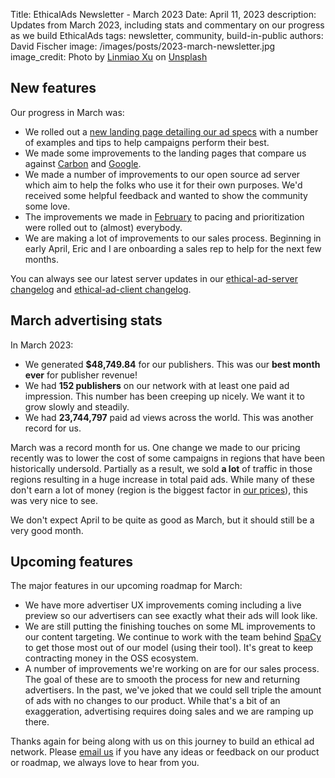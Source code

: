 Title: EthicalAds Newsletter - March 2023
Date: April 11, 2023
description: Updates from March 2023, including stats and commentary on our progress as we build EthicalAds
tags: newsletter, community, build-in-public
authors: David Fischer
image: /images/posts/2023-march-newsletter.jpg
image_credit: <span>Photo by <a href="https://unsplash.com/@linrock?utm_source=unsplash&utm_medium=referral&utm_content=creditCopyText">Linmiao Xu</a> on <a href="https://unsplash.com/photos/60qA6VQGeyA?utm_source=unsplash&utm_medium=referral&utm_content=creditCopyText">Unsplash</a></span>



## New features

Our progress in March was:

* We rolled out a
  [new landing page detailing our ad specs]({filename}../pages/learning-hub/ad-design-and-specs.md)
  with a number of examples and tips to help campaigns perform their best.
* We made some improvements to the landing pages that compare us against
  [Carbon]({filename}../pages/vs-carbon-ads.md) and [Google]({filename}../pages/vs-google.md).
* We made a number of improvements to our open source ad server
  which aim to help the folks who use it for their own purposes.
  We'd received some helpful feedback and wanted to show the community some love.
* The improvements we made in [February]({filename}../posts/newsletter-february-2023.md#new-features)
  to pacing and prioritization were rolled out to (almost) everybody.
* We are making a lot of improvements to our sales process.
  Beginning in early April, Eric and I are onboarding a sales rep to help for the next few months.

You can always see our latest server updates in our
[ethical-ad-server changelog](https://ethical-ad-server.readthedocs.io/en/latest/developer/changelog.html)
and [ethical-ad-client changelog](https://ethical-ad-client.readthedocs.io/en/latest/changelog.html).


## March advertising stats

[comment]: https://server.ethicalads.io/publisher/all/report/?start_date=2023-03-01&end_date=2023-03-31

In March 2023:

* We generated **$48,749.84** for our publishers. This was our **best month ever** for publisher revenue!
* We had **152 publishers** on our network with at least one paid ad impression.
  This number has been creeping up nicely. We want it to grow slowly and steadily.
* We had **23,744,797** paid ad views across the world.
  This was another record for us.

March was a record month for us.
One change we made to our pricing recently was to lower the cost of some campaigns
in regions that have been historically undersold.
Partially as a result, we sold **a lot** of traffic in those regions resulting in a huge increase
in total paid ads. While many of these don't earn a lot of money
(region is the biggest factor in [our prices]({filename}../pages/advertisers.md#pricing)),
this was very nice to see.

We don't expect April to be quite as good as March, but it should still be a very good month.


## Upcoming features

The major features in our upcoming roadmap for March:

* We have more advertiser UX improvements coming including
  a live preview so our advertisers can see exactly what their ads will look like.
* We are still putting the finishing touches on some ML improvements
  to our content targeting.
  We continue to work with the team behind [SpaCy](https://spacy.io/)
  to get those most out of our model (using their tool).
  It's great to keep contracting money in the OSS ecosystem.
* A number of improvements we're working on are for our sales process.
  The goal of these are to smooth the process for new and returning advertisers.
  In the past, we've joked that we could sell triple the amount of ads with no
  changes to our product. While that's a bit of an exaggeration,
  advertising requires doing sales and we are ramping up there.

Thanks again for being along with us on this journey to build an ethical ad network.
Please [email us](mailto:ads@ethicalads.io) if you have any ideas or feedback on our product or roadmap,
we always love to hear from you.
